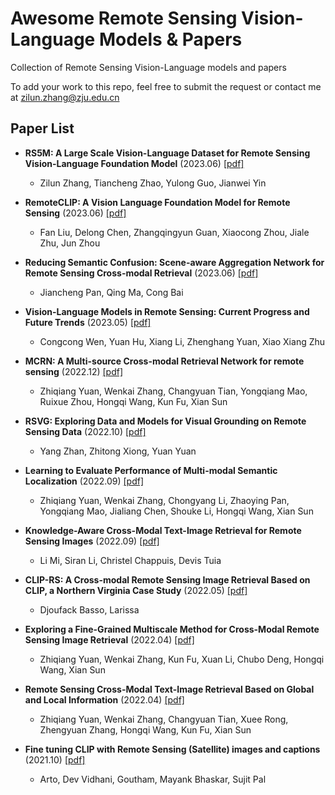 # Awesome Remote Sensing Vision-Language Models & Papers
Collection of Remote Sensing Vision-Language models and papers

To add your work to this repo, feel free to submit the request or contact me at zilun.zhang@zju.edu.cn


## Paper List
- **RS5M: A Large Scale Vision-Language Dataset for Remote Sensing Vision-Language Foundation Model** (2023.06) [[pdf]](https://arxiv.org/abs/2306.11300)
  - Zilun Zhang, Tiancheng Zhao, Yulong Guo, Jianwei Yin 

 
- **RemoteCLIP: A Vision Language Foundation Model for Remote Sensing** (2023.06) [[pdf]](https://arxiv.org/abs/2306.11029)
  - Fan Liu, Delong Chen, Zhangqingyun Guan, Xiaocong Zhou, Jiale Zhu, Jun Zhou


- **Reducing Semantic Confusion: Scene-aware Aggregation Network for Remote Sensing Cross-modal Retrieval** (2023.06) [[pdf]](https://dl.acm.org/doi/abs/10.1145/3591106.3592236)
  - Jiancheng Pan, Qing Ma, Cong Bai

 
- **Vision-Language Models in Remote Sensing: Current Progress and Future Trends** (2023.05) [[pdf]](https://arxiv.org/abs/2305.05726)
  - Congcong Wen, Yuan Hu, Xiang Li, Zhenghang Yuan, Xiao Xiang Zhu


- **MCRN: A Multi-source Cross-modal Retrieval Network for remote sensing** (2022.12) [[pdf]](https://www.sciencedirect.com/science/article/pii/S156984322200259X)
  - Zhiqiang Yuan, Wenkai Zhang, Changyuan Tian, Yongqiang Mao, Ruixue Zhou, Hongqi Wang, Kun Fu, Xian Sun


- **RSVG: Exploring Data and Models for Visual Grounding on Remote Sensing Data** (2022.10) [[pdf]](https://arxiv.org/abs/2210.12634)
  - Yang Zhan, Zhitong Xiong, Yuan Yuan

 
- **Learning to Evaluate Performance of Multi-modal Semantic Localization** (2022.09) [[pdf]](https://arxiv.org/abs/2209.06515)
  - Zhiqiang Yuan, Wenkai Zhang, Chongyang Li, Zhaoying Pan, Yongqiang Mao, Jialiang Chen, Shouke Li, Hongqi Wang, Xian Sun

 
- **Knowledge-Aware Cross-Modal Text-Image Retrieval for Remote Sensing Images** (2022.09) [[pdf]](https://ceur-ws.org/Vol-3207/paper4.pdf)
  - Li Mi, Siran Li, Christel Chappuis, Devis Tuia

 
- **CLIP-RS: A Cross-modal Remote Sensing Image Retrieval Based on CLIP, a Northern Virginia Case Study** (2022.05) [[pdf]](https://vtechworks.lib.vt.edu/handle/10919/110853)
  - Djoufack Basso, Larissa

 
- **Exploring a Fine-Grained Multiscale Method for Cross-Modal Remote Sensing Image Retrieval** (2022.04) [[pdf]](https://arxiv.org/abs/2204.09868)
  - Zhiqiang Yuan, Wenkai Zhang, Kun Fu, Xuan Li, Chubo Deng, Hongqi Wang, Xian Sun

 
- **Remote Sensing Cross-Modal Text-Image Retrieval Based on Global and Local Information** (2022.04) [[pdf]](https://arxiv.org/abs/2204.09860)
  - Zhiqiang Yuan, Wenkai Zhang, Changyuan Tian, Xuee Rong, Zhengyuan Zhang, Hongqi Wang, Kun Fu, Xian Sun


- **Fine tuning CLIP with Remote Sensing (Satellite) images and captions** (2021.10) [[pdf]](https://huggingface.co/blog/fine-tune-clip-rsicd)
  - Arto, Dev Vidhani, Goutham, Mayank Bhaskar, Sujit Pal
 


